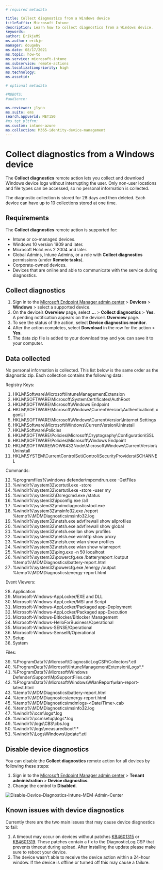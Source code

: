 ```yaml
---
# required metadata

title: Collect diagnostics from a Windows device
titleSuffix: Microsoft Intune
description: Learn how to collect diagnostics from a Windows device.
keywords:
author: ErikjeMS
ms.author: erikje
manager: dougeby
ms.date: 08/17/2021
ms.topic: how-to
ms.service: microsoft-intune
ms.subservice: remote-actions
ms.localizationpriority: high
ms.technology:
ms.assetid: 

# optional metadata

#ROBOTS:
#audience:

ms.reviewer: jlynn
ms.suite: ems
search.appverid: MET150
#ms.tgt_pltfrm:
ms.custom: intune-azure
ms.collection: M365-identity-device-management
---
```


# Collect diagnostics from a Windows device

The **Collect diagnostics** remote action lets you collect and download Windows device logs without interrupting the user. Only non-user locations and file types can be accessed, so no personal information is collected.

The diagnostic collection is stored for 28 days and then deleted. Each device can have up to 10 collections stored at one time.

## Requirements

The **Collect diagnostics** remote action is supported for:
- Intune or co-managed devices.
- Windows 10 version 1909 and later.
- Microsoft HoloLens 2 2004 and later.
- Global Admins, Intune Admins, or a role with **Collect diagnostics** permissions (under **Remote tasks**).
- Corporate-owned devices.
- Devices that are online and able to communicate with the service during diagnostics.

## Collect diagnostics

1. Sign in to the [Microsoft Endpoint Manager admin center](https://go.microsoft.com/fwlink/?linkid=2109431) > **Devices** > **Windows** > select a supported device.
2. On the device’s **Overview** page, select **…** >  **Collect diagnostics** > **Yes**. A pending notification appears on the device’s **Overview** page.
3. To see the status of the action, select **Device diagnostics monitor**.
4. After the  action completes, select **Download** in the row for the action > **Yes**.
5. The data zip file is added to your download tray and you can save it to your computer.

## Data collected

No personal information is collected. This list below is the same order as the diagnostic zip.  Each collection contains the following data:

Registry Keys:

1. HKLM\Software\Microsoft\IntuneManagementExtension
2. HKLM\SOFTWARE\Microsoft\SystemCertificates\AuthRoot
3. HKLM\SOFTWARE\Microsoft\Windows Endpoint
4. HKLM\SOFTWARE\Microsoft\Windows\CurrentVersion\Authentication\LogonUI
5. HKLM\SOFTWARE\Microsoft\Windows\CurrentVersion\Internet Settings
6. HKLM\Software\Microsoft\Windows\CurrentVersion\Uninstall
7. HKLM\Software\Policies
8. HKLM\SOFTWARE\Policies\Microsoft\Cryptography\Configuration\SSL
9. HKLM\SOFTWARE\Policies\Microsoft\Windows Endpoint
10. HKLM\SOFTWARE\WOW6432Node\Microsoft\Windows\CurrentVersion\Uninstall
11. HKLM\SYSTEM\CurrentControlSet\Control\SecurityProviders\SCHANNEL

Commands:

12. %programfiles%\windows defender\mpcmdrun.exe -GetFiles
13. %windir%\system32\certutil.exe -store
14. %windir%\system32\certutil.exe -store -user my
15. %windir%\system32\Dsregcmd.exe /status
16. %windir%\system32\ipconfig.exe /all
17. %windir%\system32\mdmdiagnosticstool.exe 
18. %windir%\system32\msinfo32.exe /report %temp%\MDMDiagnostics\msinfo32.log
19. %windir%\system32\netsh.exe advfirewall show allprofiles
20. %windir%\system32\netsh.exe advfirewall show global
21. %windir%\system32\netsh.exe lan show profiles
22. %windir%\system32\netsh.exe winhttp show proxy
23. %windir%\system32\netsh.exe wlan show profiles
24. %windir%\system32\netsh.exe wlan show wlanreport
25. %windir%\system32\ping.exe -n 50 localhost
26. %windir%\system32\powercfg.exe /batteryreport /output %temp%\MDMDiagnostics\battery-report.html
27. %windir%\system32\powercfg.exe /energy /output %temp%\MDMDiagnostics\energy-report.html

Event Viewers:

28. Application
29. Microsoft-Windows-AppLocker/EXE and DLL
30. Microsoft-Windows-AppLocker/MSI and Script
31. Microsoft-Windows-AppLocker/Packaged app-Deployment
32. Microsoft-Windows-AppLocker/Packaged app-Execution
33. Microsoft-Windows-Bitlocker/Bitlocker Management
34. Microsoft-Windows-HelloForBusiness/Operational
35. Microsoft-Windows-SENSE/Operational
36. Microsoft-Windows-SenseIR/Operational
37. Setup
38. System

Files:

39. %ProgramData%\Microsoft\DiagnosticLogCSP\Collectors\*.etl
40. %ProgramData%\Microsoft\IntuneManagementExtension\Logs\*.*
41. %ProgramData%\Microsoft\Windows Defender\Support\MpSupportFiles.cab
42. %ProgramData%\Microsoft\Windows\WlanReport\wlan-report-latest.html
43. %temp%\MDMDiagnostics\battery-report.html
44. %temp%\MDMDiagnostics\energy-report.html
45. %temp%\MDMDiagnostics\mdmlogs-<Date/Time>.cab
46. %temp%\MDMDiagnostics\msinfo32.log
47. %windir%\ccm\logs\*.log
48. %windir%\ccmsetup\logs\*.log
49. %windir%\logs\CBS\cbs.log
50. %windir%\logs\measuredboot\*.*
51. %windir%\Logs\WindowsUpdate\*.etl

## Disable device diagnostics
You can disable the **Collect diagnostics** remote action for all devices by following these steps:
1.	Sign in to the [Microsoft Endpoint Manager admin center](https://go.microsoft.com/fwlink/?linkid=2109431) > **Tenant administration** > **Device diagnostics**.
2.	Change the control to **Disabled**.

![Disable-Device-Diagnostics-Intune-MEM-Admin-Center](https://user-images.githubusercontent.com/73707106/129567069-06e7c19e-58e6-4650-b0e8-77cb252aa65b.jpeg)


## Known issues with device diagnostics
Currently there are the two main issues that may cause device diagnostics to fail:  
1. A timeout may occur on devices without patches [KB4601315](https://support.microsoft.com/topic/february-9-2021-kb4601315-os-build-18363-1377-bdd71d2f-6729-e22a-3150-64324e4ab954) or [KB4601319](https://support.microsoft.com/topic/february-9-2021-kb4601319-os-builds-19041-804-and-19042-804-87fc8417-4a81-0ebb-5baa-40cfab2fbfde).  These patches contain a fix to the DiagnosticLog CSP that prevents timeout during upload.  After installing the update please make sure to reboot your device.
2. The device wasn't able to receive the device action within a 24-hour window.  If the device is offline or turned off this may cause a failure.
